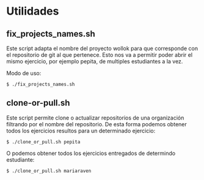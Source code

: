 # Utilidades

## fix_projects_names.sh
Este script adapta el nombre del proyecto wollok para que corresponde con el repositorio de git al que pertenece. Esto nos va a permitir poder abrir el mismo ejercicio, por ejemplo pepita, de multiples estudiantes a la vez.

Modo de uso:

`$ ./fix_projects_names.sh`

## clone-or-pull.sh

Este script permite clone o actualizar repositorios de una organización filtrando por el nombre del repositorio. De esta forma podemos obtener todos los ejercicios resultos para un determinado ejercicio:

`$ ./clone_or_pull.sh pepita`

O podemos obtener todos los ejercicios entregados de determindo estudiante:

`$ ./clone_or_pull.sh mariaraven`
